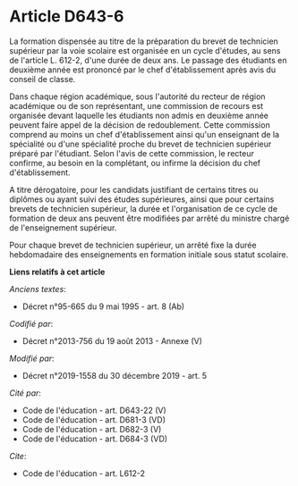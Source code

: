 # Article D643-6

La formation dispensée au titre de la préparation du brevet de technicien supérieur par la voie scolaire est organisée en un
cycle d'études, au sens de l'article L. 612-2, d'une durée de deux ans. Le passage des étudiants en deuxième année est
prononcé par le chef d'établissement après avis du conseil de classe.

Dans chaque région académique, sous l'autorité du recteur de région académique ou de son représentant, une commission de
recours est organisée devant laquelle les étudiants non admis en deuxième année peuvent faire appel de la décision de
redoublement. Cette commission comprend au moins un chef d'établissement ainsi qu'un enseignant de la spécialité ou d'une
spécialité proche du brevet de technicien supérieur préparé par l'étudiant. Selon l'avis de cette commission, le recteur
confirme, au besoin en la complétant, ou infirme la décision du chef d'établissement.

A titre dérogatoire, pour les candidats justifiant de certains titres ou diplômes ou ayant suivi des études supérieures,
ainsi que pour certains brevets de technicien supérieur, la durée et l'organisation de ce cycle de formation de deux ans
peuvent être modifiées par arrêté du ministre chargé de l'enseignement supérieur.

Pour chaque brevet de technicien supérieur, un arrêté fixe la durée hebdomadaire des enseignements en formation initiale sous
statut scolaire.

**Liens relatifs à cet article**

_Anciens textes_:

  - Décret n°95-665 du 9 mai 1995 - art. 8 (Ab)

_Codifié par_:

  - Décret n°2013-756 du 19 août 2013 -  Annexe (V)

_Modifié par_:

  - Décret n°2019-1558 du 30 décembre 2019 - art. 5

_Cité par_:

  - Code de l'éducation - art. D643-22 (V)
  - Code de l'éducation - art. D681-3 (VD)
  - Code de l'éducation - art. D682-3 (V)
  - Code de l'éducation - art. D684-3 (VD)

_Cite_:

  - Code de l'éducation - art. L612-2
